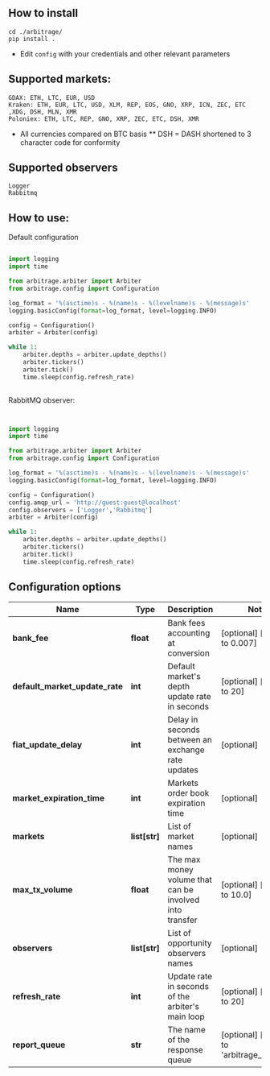 ## How to install

```
cd ./arbitrage/
pip install .
```
- Edit `config` with your credentials and other relevant parameters

## Supported markets:

```
GDAX: ETH, LTC, EUR, USD
Kraken: ETH, EUR, LTC, USD, XLM, REP, EOS, GNO, XRP, ICN, ZEC, ETC ,XDG, DSH, MLN, XMR
Poloniex: ETH, LTC, REP, GNO, XRP, ZEC, ETC, DSH, XMR
```
* All currencies compared on BTC basis
** DSH = DASH shortened to 3 character code for conformity

## Supported observers

```
Logger
Rabbitmq
```

## How to use:

Default configuration


```python

import logging
import time

from arbitrage.arbiter import Arbiter
from arbitrage.config import Configuration

log_format = '%(asctime)s - %(name)s - %(levelname)s - %(message)s'
logging.basicConfig(format=log_format, level=logging.INFO)

config = Configuration()
arbiter = Arbiter(config)

while 1:
    arbiter.depths = arbiter.update_depths()
    arbiter.tickers()
    arbiter.tick()
    time.sleep(config.refresh_rate)
    
```

RabbitMQ observer:

```python


import logging
import time

from arbitrage.arbiter import Arbiter
from arbitrage.config import Configuration

log_format = '%(asctime)s - %(name)s - %(levelname)s - %(message)s'
logging.basicConfig(format=log_format, level=logging.INFO)

config = Configuration()
config.amqp_url = 'http://guest:guest@localhost'
config.observers = ['Logger','Rabbitmq']
arbiter = Arbiter(config)

while 1:
    arbiter.depths = arbiter.update_depths()
    arbiter.tickers()
    arbiter.tick()
    time.sleep(config.refresh_rate)

```

## Configuration options

Name | Type | Description | Notes
------------ | ------------- | ------------- | -------------
**bank_fee** | **float** | Bank fees accounting at conversion | [optional] [default to 0.007]
**default_market_update_rate** | **int** | Default market&#39;s depth update rate in seconds | [optional] [default to 20]
**fiat_update_delay** | **int** | Delay in seconds between an exchange rate updates | [optional] 
**market_expiration_time** | **int** | Markets order book expiration time | [optional] 
**markets** | **list[str]** | List of market names | [optional] 
**max_tx_volume** | **float** | The max money volume that can be involved into transfer | [optional] [default to 10.0]
**observers** | **list[str]** | List of opportunity observers names | [optional] 
**refresh_rate** | **int** | Update rate in seconds of the arbiter&#39;s main loop | [optional] [default to 20]
**report_queue** | **str** | The name of the response queue | [optional] [default to 'arbitrage_watcher']
